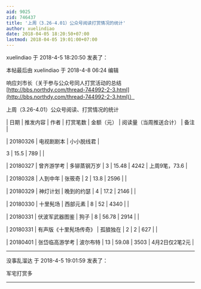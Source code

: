 ```yaml
---
aid: 9025
zid: 746437
title: '上周（3.26-4.01）公众号阅读打赏情况的统计'
author: xuelindiao
date: 2018-04-05 18:20:50+07:00
lastmod: 2018-04-05 19:01:00+07:00
---
```


xuelindiao 于 2018-4-5 18:20:50 发表了：

本帖最后由 xuelindiao 于 2018-4-8 06:24 编辑 

响应刘市长（关于参与公众号同人打赏活动的总结[http://bbs.northdy.com/thread-744992-2-3.html](http://bbs.northdy.com/thread-744992-2-3.html)）

上周（3.26-4.01）公众号阅读、打赏情况的统计

| 日期 | 推发内容 | 作者 | 打赏笔数 | 金额（元） | 阅读量（当周推送合计） | 备注 |

| 20180326 | 电视剧剧本 | 小小脱线君 | 

3 | 15.5 | 789 |  |

| 20180327 | 曾齐游学考 | 多铆蒸钢万岁  | 3 | 15.48 | 4242 | 上周9笔，73.6 |

| 20180328 | 人到中年 | 张筱奇 | 2 | 13.8 | 2596 |  |

| 20180329 | 神灯计划 | 晚到的约瑟 | 4 | 17.2 | 2146 |  |

| 20180330 | 十里髡场 | 西部元素 | 8 | 52 | 4340 |  |

| 20180331 | 伏波军武器图鉴 | 狗子 | 8 | 56.78 | 2914 |  |

| 20180331 | 有声版《十里髡场传奇》 | 孤狼独在 | 2 | 2 | 627 |  |

| 20180401 | 张岱临高游学考 | 波尔布特 | 13 | 59.08 | 3503 | 4月2日仅2笔2元 |

---------

没事乱溜达 于 2018-4-5 19:01:59 发表了：

军宅打赏多

---------

